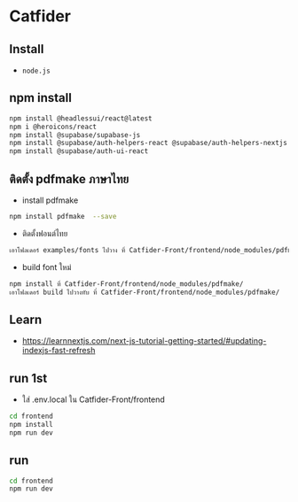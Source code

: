 # Catfider

## Install

- `node.js`

## npm install

```bash
npm install @headlessui/react@latest
npm i @heroicons/react
npm install @supabase/supabase-js
npm install @supabase/auth-helpers-react @supabase/auth-helpers-nextjs
npm install @supabase/auth-ui-react
```

## ติดตั้ง pdfmake ภาษาไทย

- install pdfmake

```bash
npm install pdfmake  --save
```

- ติดตั้งฟอนต์ไทย

```bash
เอาโฟลเดอร์ examples/fonts ไปวาง ที่ Catfider-Front/frontend/node_modules/pdfmake/
```

- build font ใหม่

```bash
npm install ที่ Catfider-Front/frontend/node_modules/pdfmake/
เอาโฟลเดอร์ build ไปวางทับ ที่ Catfider-Front/frontend/node_modules/pdfmake/
```

## Learn

- https://learnnextjs.com/next-js-tutorial-getting-started/#updating-indexjs-fast-refresh

## run 1st

- ใส่ .env.local ใน Catfider-Front/frontend

```bash
cd frontend
npm install
npm run dev
```

## run

```bash
cd frontend
npm run dev
```
